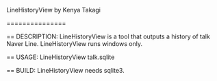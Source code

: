 LineHistoryView
    by Kenya Takagi
    
===============

== DESCRIPTION:
LineHistoryView is a tool that outputs a history of talk Naver Line.
LineHistoryView runs windows only.

== USAGE:
LineHistoryView talk.sqlite

== BUILD:
LineHistoryView needs sqlite3.
